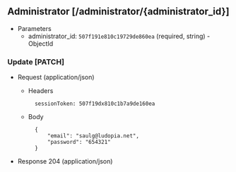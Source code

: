 ## Administrator [/administrator/{administrator_id}]

+ Parameters
    + administrator_id: `507f191e810c19729de860ea` (required, string) - ObjectId

### Update [PATCH]

+ Request (application/json)

    + Headers

            sessionToken: 507f19dx810c1b7a9de160ea

    + Body

            {
                "email": "saulg@ludopia.net",
                "password": "654321"
            }

+ Response 204 (application/json)
